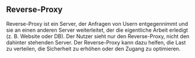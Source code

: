 ## Reverse-Proxy
Reverse-Proxy ist ein Server, der Anfragen von Usern entgegennimmt und sie an einen anderen Server weiterleitet, der die eigentliche Arbeit erledigt (z. B. Website oder DB). Der Nutzer sieht nur den Reverse-Proxy, nicht den dahinter stehenden Server. Der Reverse-Proxy kann dazu helfen, die Last zu verteilen, die Sicherheit zu erhöhen oder den Zugang zu optimieren.
